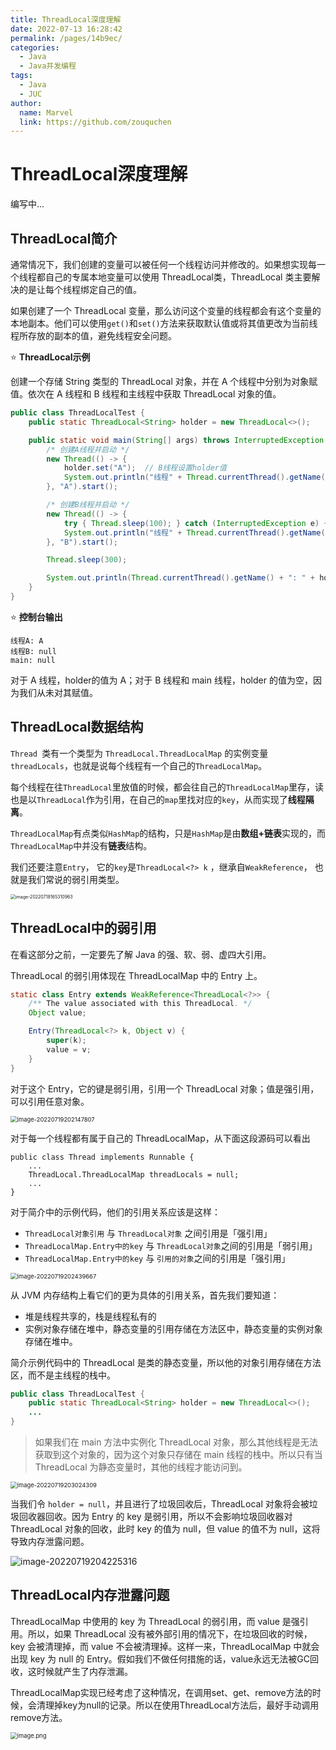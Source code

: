 ```yaml
---
title: ThreadLocal深度理解
date: 2022-07-13 16:28:42
permalink: /pages/14b9ec/
categories:
  - Java
  - Java并发编程
tags:
  - Java
  - JUC
author: 
  name: Marvel
  link: https://github.com/zouquchen
---
```

# ThreadLocal深度理解

编写中...

## ThreadLocal简介

通常情况下，我们创建的变量可以被任何一个线程访问并修改的。如果想实现每一个线程都自己的专属本地变量可以使用 ThreadLocal类，ThreadLocal 类主要解决的是让每个线程绑定自己的值。

如果创建了一个 ThreadLocal 变量，那么访问这个变量的线程都会有这个变量的本地副本。他们可以使用`get()`和`set()`方法来获取默认值或将其值更改为当前线程所存放的副本的值，避免线程安全问题。

⭐ **ThreadLocal示例**

创建一个存储 String 类型的 ThreadLocal 对象，并在 A 个线程中分别为对象赋值。依次在 A 线程和 B 线程和主线程中获取 ThreadLocal 对象的值。

```java
public class ThreadLocalTest {
    public static ThreadLocal<String> holder = new ThreadLocal<>();

    public static void main(String[] args) throws InterruptedException {
        /* 创建A线程并启动 */
        new Thread(() -> {
            holder.set("A");  // B线程设置holder值
            System.out.println("线程" + Thread.currentThread().getName() + ": " + holder.get());  // A线程获取holder值
        }, "A").start();

        /* 创建B线程并启动 */
        new Thread(() -> {
            try { Thread.sleep(100); } catch (InterruptedException e) { e.printStackTrace(); }
            System.out.println("线程" + Thread.currentThread().getName() + ": " + holder.get());  // B线程获取holder值
        }, "B").start();

        Thread.sleep(300);

        System.out.println(Thread.currentThread().getName() + ": " + holder.get()); // main线程获取holder值
    }
}
```

⭐ **控制台输出**

```output
线程A: A
线程B: null
main: null
```

对于 A 线程，holder的值为 A；对于 B 线程和 main 线程，holder 的值为空，因为我们从未对其赋值。

## ThreadLocal数据结构

`Thread `类有一个类型为 `ThreadLocal.ThreadLocalMap` 的实例变量 `threadLocals`，也就是说每个线程有一个自己的`ThreadLocalMap`。

每个线程在往`ThreadLocal`里放值的时候，都会往自己的`ThreadLocalMap`里存，读也是以`ThreadLocal`作为引用，在自己的`map`里找对应的`key`，从而实现了**线程隔离**。

`ThreadLocalMap`有点类似`HashMap`的结构，只是`HashMap`是由**数组+链表**实现的，而`ThreadLocalMap`中并没有**链表**结构。

我们还要注意`Entry`， 它的`key`是`ThreadLocal<?> k` ，继承自`WeakReference`， 也就是我们常说的弱引用类型。

<img src="https://raw.githubusercontent.com/zouquchen/Images/main/imgs/ThreadLocal1.png" alt="image-20220718165310963" style="zoom:50%;" />

## ThreadLocal中的弱引用

在看这部分之前，一定要先了解 Java 的强、软、弱、虚四大引用。

ThreadLocal 的弱引用体现在 ThreadLocalMap 中的 Entry 上。

```java
static class Entry extends WeakReference<ThreadLocal<?>> {
    /** The value associated with this ThreadLocal. */
    Object value;

    Entry(ThreadLocal<?> k, Object v) {
        super(k);
        value = v;
    }
}
```

对于这个 Entry，它的键是弱引用，引用一个 ThreadLocal 对象；值是强引用，可以引用任意对象。

<img src="https://raw.githubusercontent.com/zouquchen/Images/main/imgs/ThreadLocal2.png" alt="image-20220719202147807" style="zoom: 67%;" />

对于每一个线程都有属于自己的 ThreadLocalMap，从下面这段源码可以看出

```java{3}
public class Thread implements Runnable {
	...
	ThreadLocal.ThreadLocalMap threadLocals = null;
	...
}
```

对于简介中的示例代码，他们的引用关系应该是这样：

- `ThreadLocal对象引用` 与 `ThreadLocal对象` 之间引用是「强引用」
- `ThreadLocalMap.Entry中的key` 与 `ThreadLocal对象`之间的引用是「弱引用」
- `ThreadLocalMap.Entry中的key` 与 `引用的对象`之间的引用是「强引用」

<img src="https://raw.githubusercontent.com/zouquchen/Images/main/imgs/Threadlocal3.png" alt="image-20220719202439667" style="zoom:67%;" />

从 JVM 内存结构上看它们的更为具体的引用关系，首先我们要知道：

- 堆是线程共享的，栈是线程私有的
- 实例对象存储在堆中，静态变量的引用存储在方法区中，静态变量的实例对象存储在堆中。

简介示例代码中的 ThreadLocal 是类的静态变量，所以他的对象引用存储在方法区，而不是主线程的栈中。

```java
public class ThreadLocalTest {
    public static ThreadLocal<String> holder = new ThreadLocal<>();
 	...   
}
```

> 如果我们在 main 方法中实例化 ThreadLocal 对象，那么其他线程是无法获取到这个对象的，因为这个对象只存储在 main 线程的栈中。所以只有当 ThreadLocal 为静态变量时，其他的线程才能访问到。

<img src="https://raw.githubusercontent.com/zouquchen/Images/main/imgs/Threadlocal4.png" alt="image-20220719203024309" style="zoom:67%;" />

当我们令 `holder = null`，并且进行了垃圾回收后，ThreadLocal 对象将会被垃圾回收器回收。因为 Entry 的 key 是弱引用，所以不会影响垃圾回收器对 ThreadLocal 对象的回收，此时 key 的值为 null，但 value 的值不为 null，这将导致内存泄露问题。

![image-20220719204225316](https://raw.githubusercontent.com/zouquchen/Images/main/imgs/Threadlocal5.png)

## ThreadLocal内存泄露问题

ThreadLocalMap 中使用的 key 为 ThreadLocal 的弱引用，而 value 是强引用。所以，如果 ThreadLocal 没有被外部引用的情况下，在垃圾回收的时候，key 会被清理掉，而 value 不会被清理掉。这样一来，ThreadLocalMap 中就会出现 key 为 null 的 Entry。假如我们不做任何措施的话，value永远无法被GC回收，这时候就产生了内存泄漏。

ThreadLocalMap实现已经考虑了这种情况，在调用set、get、remove方法的时候，会清理掉key为null的记录。所以在使用ThreadLocal方法后，最好手动调用remove方法。

<img src="https://raw.githubusercontent.com/zouquchen/Images/main/imgs/threadlocal%E5%8E%9F%E7%90%86%E5%9B%BE.png" alt="image.png" style="zoom:67%;" />
